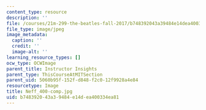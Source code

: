 ```yaml
---
content_type: resource
description: ''
file: /courses/21m-299-the-beatles-fall-2017/b748392043a39484e14dea400334ea81_Neff_400-comp.jpg
file_type: image/jpeg
image_metadata:
  caption: ''
  credit: ''
  image-alt: ''
learning_resource_types: []
ocw_type: OCWImage
parent_title: Instructor Insights
parent_type: ThisCourseAtMITSection
parent_uid: 5060b95f-152f-d848-f2c0-12f9928a4e84
resourcetype: Image
title: Neff_400-comp.jpg
uid: b7483920-43a3-9484-e14d-ea400334ea81
---
```

